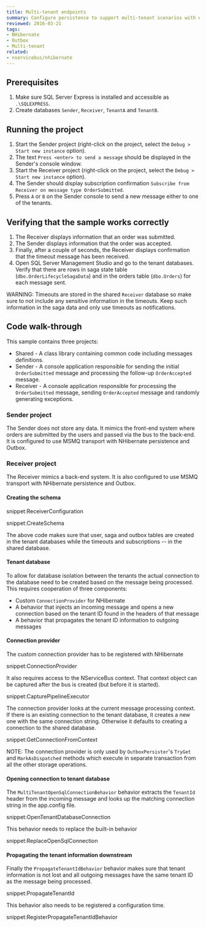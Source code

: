 ```yaml
---
title: Multi-tenant endpoints
summary: Configure persistence to support multi-tenant scenarios with database-per-tenant isolation.
reviewed: 2016-03-21
tags:
- NHibernate
- Outbox
- Multi-tenant
related:
- nservicebus/nhibernate
---
```


## Prerequisites

 1. Make sure SQL Server Express is installed and accessible as `.\SQLEXPRESS`.
 1. Create databases `Sender`, `Receiver`, `TenantA` and `TenantB`.


## Running the project

 1. Start the Sender project (right-click on the project, select the `Debug > Start new instance` option).
 1. The text `Press <enter> to send a message` should be displayed in the Sender's console window.
 1. Start the Receiver project (right-click on the project, select the `Debug > Start new instance` option).
 1. The Sender should display subscription confirmation `Subscribe from Receiver on message type OrderSubmitted`. 
 1. Press `A` or `B` on the Sender console to send a new message either to one of the tenants.


## Verifying that the sample works correctly

 1. The Receiver displays information that an order was submitted.
 1. The Sender displays information that the order was accepted.
 1. Finally, after a couple of seconds, the Receiver displays confirmation that the timeout message has been received.
 1. Open SQL Server Management Studio and go to the tenant databases. Verify that there are rows in saga state table (`dbo.OrderLifecycleSagaData`) and in the orders table (`dbo.Orders`) for each message sent.

WARNING: Timeouts are stored in the shared `Receiver` database so make sure to not include any sensitive information in the timeouts. Keep such information in the saga data and only use timeouts as notifications.


## Code walk-through

This sample contains three projects:

 * Shared - A class library containing common code including messages definitions.
 * Sender - A console application responsible for sending the initial `OrderSubmitted` message and processing the follow-up `OrderAccepted` message.
 * Receiver - A console application responsible for processing the `OrderSubmitted` message, sending `OrderAccepted` message and randomly generating exceptions.


### Sender project

The Sender does not store any data. It mimics the front-end system where orders are submitted by the users and passed via the bus to the back-end. It is configured to use MSMQ transport with NHibernate persistence and Outbox.


### Receiver project

The Receiver mimics a back-end system. It is also configured to use MSMQ transport with NHibernate persistence and Outbox.


#### Creating the schema

snippet:ReceiverConfiguration

snippet:CreateSchema

The above code makes sure that user, saga and outbox tables are created in the tenant databases while the timeouts and subscriptions -- in the shared database.


#### Tenant database

To allow for database isolation between the tenants the actual connection to the database need to be created based on the message being processed. This requires cooperation of three components:

 * Custom `ConnectionProvider` for NHibernate
 * A behavior that injects an incoming message and opens a new connection based on the tenant ID found in the headers of that message
 * A behavior that propagates the tenant ID information to outgoing messages


#### Connection provider

The custom connection provider has to be registered with NHibernate

snippet:ConnectionProvider

It also requires access to the NServiceBus context. That context object can be captured after the bus is created (but before it is started).

snippet:CapturePipelineExecutor

The connection provider looks at the current message processing context. If there is an existing connection to the tenant database, it creates a new one with the same connection string. Otherwise it defaults to creating a connection to the shared database. 

snippet:GetConnectionFromContext

NOTE: The connection provider is only used by `OutboxPersister`'s `TryGet` and `MarkAsDispatched` methods which execute in separate transaction from all the other storage operations.


#### Opening connection to tenant database

The `MultiTenantOpenSqlConnectionBehavior` behavior extracts the `TenantId` header from the incoming message and looks up the matching connection string in the app.config file.

snippet:OpenTenantDatabaseConnection

This behavior needs to replace the built-in behavior

snippet:ReplaceOpenSqlConnection


#### Propagating the tenant information downstream

Finally the `PropagateTenantIdBehavior` behavior makes sure that tenant information is not lost and all outgoing messages have the same tenant ID as the message being processed.

snippet:PropagateTenantId

This behavior also needs to be registered a configuration time.

snippet:RegisterPropagateTenantIdBehavior